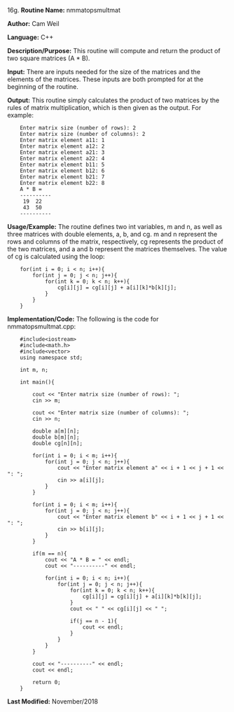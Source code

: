 16g. **Routine Name:**           nmmatopsmultmat

   **Author:** Cam Weil

   **Language:** C++

   **Description/Purpose:** This routine will compute and return the product of two square matrices (A * B).
   
   **Input:** There are inputs needed for the size of the matrices and the elements of the matrices. These inputs are both prompted for at the beginning of the routine.

   **Output:** This routine simply calculates the product of two matrices by the rules of matrix multiplication, which is then given as the output. For example:
   
        Enter matrix size (number of rows): 2
        Enter matrix size (number of columns): 2
        Enter matrix element a11: 1
        Enter matrix element a12: 2
        Enter matrix element a21: 3
        Enter matrix element a22: 4
        Enter matrix element b11: 5
        Enter matrix element b12: 6
        Enter matrix element b21: 7
        Enter matrix element b22: 8
        A * B = 
        ----------
         19  22 
         43  50 
        ----------

   **Usage/Example:** The routine defines two int variables, m and n, as well as three matrices with double elements, a, b, and cg. m and n represent the rows and columns of the matrix, respectively, cg represents the product of the two matrices, and a and b represent the matrices themselves. The value of cg is calculated using the loop:
   
        for(int i = 0; i < n; i++){
            for(int j = 0; j < n; j++){
                for(int k = 0; k < n; k++){
                    cg[i][j] = cg[i][j] + a[i][k]*b[k][j];
                }
            }
        }

   **Implementation/Code:** The following is the code for nmmatopsmultmat.cpp:

        #include<iostream>
        #include<math.h>
        #include<vector>
        using namespace std;

        int m, n;

        int main(){

            cout << "Enter matrix size (number of rows): ";
            cin >> m;

            cout << "Enter matrix size (number of columns): ";
            cin >> n;

            double a[m][n];
            double b[m][n];
            double cg[n][n];

            for(int i = 0; i < m; i++){
                for(int j = 0; j < n; j++){
                    cout << "Enter matrix element a" << i + 1 << j + 1 << ": ";
                    cin >> a[i][j];
                }
            }
            
            for(int i = 0; i < m; i++){
                for(int j = 0; j < n; j++){
                    cout << "Enter matrix element b" << i + 1 << j + 1 << ": ";
                    cin >> b[i][j];
                }
            }

            if(m == n){
                cout << "A * B = " << endl;
                cout << "----------" << endl;

                for(int i = 0; i < n; i++){
                    for(int j = 0; j < n; j++){
                        for(int k = 0; k < n; k++){
                            cg[i][j] = cg[i][j] + a[i][k]*b[k][j];
                        }
                        cout << " " << cg[i][j] << " ";

                        if(j == n - 1){
                            cout << endl;
                        }
                    }
                }
            }

            cout << "----------" << endl;
            cout << endl;

            return 0;
        }

   **Last Modified:** November/2018
